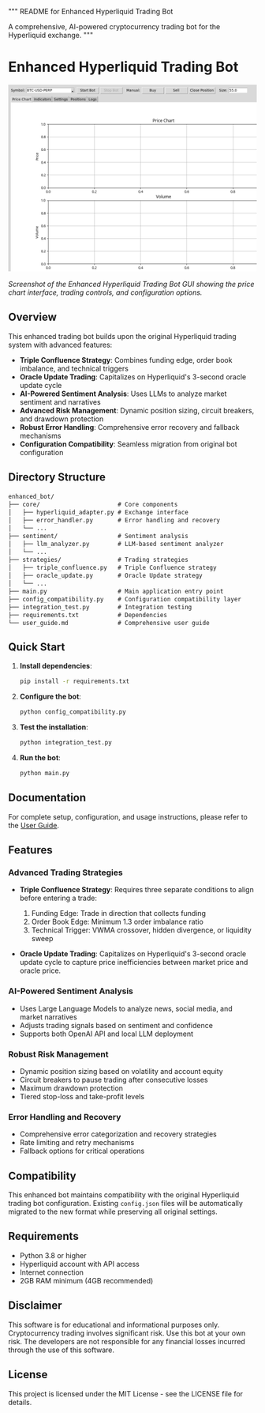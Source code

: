 """
README for Enhanced Hyperliquid Trading Bot

A comprehensive, AI-powered cryptocurrency trading bot for the Hyperliquid exchange.
"""

# Enhanced Hyperliquid Trading Bot

![Hyperliquid Trading Bot GUI](gui_screenshot.png)

*Screenshot of the Enhanced Hyperliquid Trading Bot GUI showing the price chart interface, trading controls, and configuration options.*

## Overview

This enhanced trading bot builds upon the original Hyperliquid trading system with advanced features:

- **Triple Confluence Strategy**: Combines funding edge, order book imbalance, and technical triggers
- **Oracle Update Trading**: Capitalizes on Hyperliquid's 3-second oracle update cycle
- **AI-Powered Sentiment Analysis**: Uses LLMs to analyze market sentiment and narratives
- **Advanced Risk Management**: Dynamic position sizing, circuit breakers, and drawdown protection
- **Robust Error Handling**: Comprehensive error recovery and fallback mechanisms
- **Configuration Compatibility**: Seamless migration from original bot configuration

## Directory Structure

```
enhanced_bot/
├── core/                      # Core components
│   ├── hyperliquid_adapter.py # Exchange interface
│   ├── error_handler.py       # Error handling and recovery
│   └── ...
├── sentiment/                 # Sentiment analysis
│   ├── llm_analyzer.py        # LLM-based sentiment analyzer
│   └── ...
├── strategies/                # Trading strategies
│   ├── triple_confluence.py   # Triple Confluence strategy
│   ├── oracle_update.py       # Oracle Update strategy
│   └── ...
├── main.py                    # Main application entry point
├── config_compatibility.py    # Configuration compatibility layer
├── integration_test.py        # Integration testing
├── requirements.txt           # Dependencies
└── user_guide.md              # Comprehensive user guide
```

## Quick Start

1. **Install dependencies**:
   ```bash
   pip install -r requirements.txt
   ```

2. **Configure the bot**:
   ```bash
   python config_compatibility.py
   ```

3. **Test the installation**:
   ```bash
   python integration_test.py
   ```

4. **Run the bot**:
   ```bash
   python main.py
   ```

## Documentation

For complete setup, configuration, and usage instructions, please refer to the [User Guide](user_guide.md).

## Features

### Advanced Trading Strategies

- **Triple Confluence Strategy**: Requires three separate conditions to align before entering a trade:
  1. Funding Edge: Trade in direction that collects funding
  2. Order Book Edge: Minimum 1.3 order imbalance ratio
  3. Technical Trigger: VWMA crossover, hidden divergence, or liquidity sweep

- **Oracle Update Trading**: Capitalizes on Hyperliquid's 3-second oracle update cycle to capture price inefficiencies between market price and oracle price.

### AI-Powered Sentiment Analysis

- Uses Large Language Models to analyze news, social media, and market narratives
- Adjusts trading signals based on sentiment and confidence
- Supports both OpenAI API and local LLM deployment

### Robust Risk Management

- Dynamic position sizing based on volatility and account equity
- Circuit breakers to pause trading after consecutive losses
- Maximum drawdown protection
- Tiered stop-loss and take-profit levels

### Error Handling and Recovery

- Comprehensive error categorization and recovery strategies
- Rate limiting and retry mechanisms
- Fallback options for critical operations

## Compatibility

This enhanced bot maintains compatibility with the original Hyperliquid trading bot configuration. Existing `config.json` files will be automatically migrated to the new format while preserving all original settings.

## Requirements

- Python 3.8 or higher
- Hyperliquid account with API access
- Internet connection
- 2GB RAM minimum (4GB recommended)

## Disclaimer

This software is for educational and informational purposes only. Cryptocurrency trading involves significant risk. Use this bot at your own risk. The developers are not responsible for any financial losses incurred through the use of this software.

## License

This project is licensed under the MIT License - see the LICENSE file for details.
